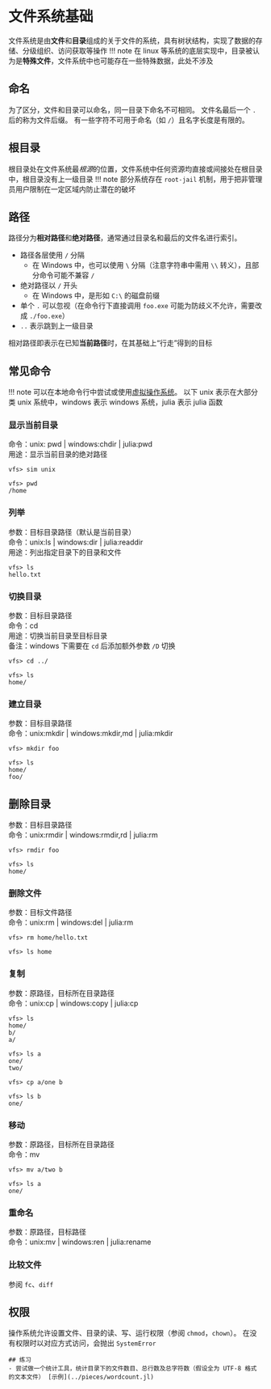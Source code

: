 # 文件系统基础
文件系统是由**文件**和**目录**组成的关于文件的系统，具有树状结构，实现了数据的存储、分级组织、访问获取等操作
!!! note
	在 linux 等系统的底层实现中，目录被认为是**特殊文件**，文件系统中也可能存在一些特殊数据，此处不涉及

## 命名
为了区分，文件和目录可以命名，同一目录下命名不可相同。
文件名最后一个 `.` 后的称为文件后缀。
有一些字符不可用于命名（如 `/`）且名字长度是有限的。

## 根目录
根目录处在文件系统最*根源*的位置，文件系统中任何资源均直接或间接处在根目录中，根目录没有上一级目录
!!! note
	部分系统存在 `root-jail` 机制，用于把非管理员用户限制在一定区域内防止潜在的破坏

## 路径
路径分为**相对路径**和**绝对路径**，通常通过目录名和最后的文件名进行索引。
* 路径各层使用 `/` 分隔
	* 在 Windows 中，也可以使用 `\` 分隔（注意字符串中需用 `\\` 转义），且部分命令可能不兼容 `/`
* 绝对路径以 `/` 开头
	* 在 Windows 中，是形如 `C:\` 的磁盘前缀
* 单个 `.` 可以忽视（在命令行下直接调用 `foo.exe` 可能为防歧义不允许，需要改成 `./foo.exe`）
* `..` 表示跳到上一级目录

相对路径即表示在已知**当前路径**时，在其基础上“行走”得到的目标

## 常见命令
!!! note
	可以在本地命令行中尝试或使用[虚拟操作系统](../pieces/virtualfs.jl)。
	以下 unix 表示在大部分类 unix 系统中，windows 表示 windows 系统，julia 表示 julia 函数

### 显示当前目录
命令：unix: pwd | windows:chdir | julia:pwd\
用途：显示当前目录的绝对路径
```shell
vfs> sim unix

vfs> pwd
/home
```

### 列举
参数：目标目录路径（默认是当前目录）\
命令：unix:ls | windows:dir | julia:readdir\
用途：列出指定目录下的目录和文件
```shell
vfs> ls
hello.txt
```

### 切换目录
参数：目标目录路径\
命令：cd\
用途：切换当前目录至目标目录\
备注：windows 下需要在 `cd` 后添加额外参数 `/D` 切换
```shell
vfs> cd ../

vfs> ls
home/
```

### 建立目录
参数：目标目录路径\
命令：unix:mkdir | windows:mkdir,md | julia:mkdir
```shell
vfs> mkdir foo

vfs> ls
home/
foo/
```

## 删除目录
参数：目标目录路径\
命令：unix:rmdir | windows:rmdir,rd | julia:rm
```shell
vfs> rmdir foo

vfs> ls
home/
```

### 删除文件
参数：目标文件路径\
命令：unix:rm | windows:del | julia:rm
```shell
vfs> rm home/hello.txt

vfs> ls home
```

### 复制
参数：原路径，目标所在目录路径\
命令：unix:cp | windows:copy | julia:cp
```shell
vfs> ls
home/
b/
a/

vfs> ls a
one/
two/

vfs> cp a/one b

vfs> ls b
one/
```

### 移动
参数：原路径，目标所在目录路径\
命令：mv
```shell
vfs> mv a/two b

vfs> ls a
one/
```

### 重命名
参数：原路径，目标路径\
命令：unix:mv | windows:ren | julia:rename

### 比较文件
参阅 `fc`、`diff`

## 权限
操作系统允许设置文件、目录的读、写、运行权限（参阅 `chmod`，`chown`）。
在没有权限时以对应方式访问，会抛出 `SystemError`

```check newbie
## 练习
- 尝试做一个统计工具，统计目录下的文件数目、总行数及总字符数（假设全为 UTF-8 格式的文本文件） [示例](../pieces/wordcount.jl)
```
